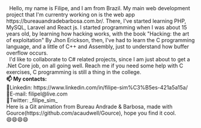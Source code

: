 
<div>
&nbsp;&nbsp;Hello, my name is Filipe, and I am from Brazil. My main web development project that I'm currentry working on is the web app https://bureauandradebarbosa.com.br/. There, I've started learning PHP, MySQL, Laravel and React js. I started programming when I was about 15 years old, by learning how hacking works, with the book "Hacking: the art of exploitation" By Jhon Erickson, then, I've had to learn the C programming language, and a little of C++ and Assembly, just to understand how buffer overflow occurs.<br/>
&nbsp;&nbsp;I'd like to collaborate to C# related projects, since I am just about to get a .Net Core job, on all going well. Reach me if you need some help with C exercises, C programming is still a thing in the college. <br/><b>📫 My contacts:</b><br/>
  🔹Linkedin: https://www.linkedin.com/in/filipe-sim%C3%B5es-421a5a15a/<br/>
  🔹E-mail: filipel@live.com<br/>
  🔹Twitter: _filipe_sim_<br/>
 </div>
 Here is a Git animation from Bureau Andrade & Barbosa, made with Gource(https://github.com/acaudwell/Gource), hope you find it cool.<br/>
 😄😄😄😄

<!--
**Filipeasl/Filipeasl** is a ✨ _special_ ✨ repository because its `README.md` (this file) appears on your GitHub profile.

Here are some ideas to get you started:

- 🔭 I’m currently working on ...
- 🌱 I’m currently learning ...
- 👯 I’m looking to collaborate on ...
- 🤔 I’m looking for help with ...
- 💬 Ask me about ...
- 📫 How to reach me: ...
- 😄 Pronouns: ...
- ⚡ Fun fact: ...
-->
